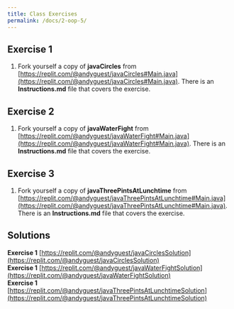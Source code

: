 ```yaml
---
title: Class Exercises
permalink: /docs/2-oop-5/
---
```


## Exercise 1
1. Fork yourself a copy of **javaCircles** from [https://replit.com/@andyguest/javaCircles#Main.java](https://replit.com/@andyguest/javaCircles#Main.java). There is an **Instructions.md** file that covers the exercise. 

## Exercise 2
1. Fork yourself a copy of **javaWaterFight** from [https://replit.com/@andyguest/javaWaterFight#Main.java](https://replit.com/@andyguest/javaWaterFight#Main.java). There is an **Instructions.md** file that covers the exercise. 

## Exercise 3
1. Fork yourself a copy of **javaThreePintsAtLunchtime** from [https://replit.com/@andyguest/javaThreePintsAtLunchtime#Main.java](https://replit.com/@andyguest/javaThreePintsAtLunchtime#Main.java). There is an **Instructions.md** file that covers the exercise. 

## Solutions
**Exercise 1** [https://replit.com/@andyguest/javaCirclesSolution](https://replit.com/@andyguest/javaCirclesSolution)  
**Exercise 1** [https://replit.com/@andyguest/javaWaterFightSolution](https://replit.com/@andyguest/javaWaterFightSolution)  
**Exercise 1** [https://replit.com/@andyguest/javaThreePintsAtLunchtimeSolution](https://replit.com/@andyguest/javaThreePintsAtLunchtimeSolution)  

